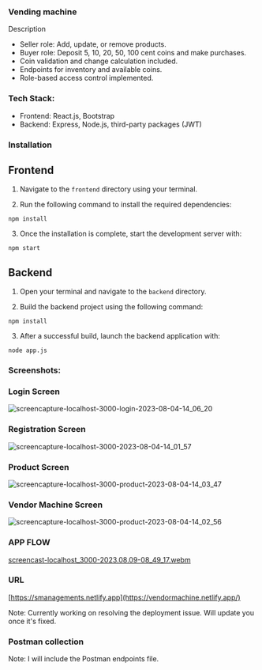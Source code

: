 ### Vending machine 

Description

- Seller role: Add, update, or remove products.
- Buyer role: Deposit 5, 10, 20, 50, 100 cent coins and make purchases.
- Coin validation and change calculation included.
- Endpoints for inventory and available coins.
- Role-based access control implemented.

### Tech Stack:

- Frontend: React.js, Bootstrap
- Backend: Express, Node.js, third-party packages (JWT)

### Installation

## Frontend
1. Navigate to the `frontend` directory using your terminal.

2. Run the following command to install the required dependencies:
```
npm install
```

3. Once the installation is complete, start the development server with:
```
npm start
```

## Backend
1. Open your terminal and navigate to the `backend` directory.

2. Build the backend project using the following command:
```
npm install
```

3. After a successful build, launch the backend application with:
```
node app.js
```

### Screenshots:

### Login Screen
![screencapture-localhost-3000-login-2023-08-04-14_06_20](https://github.com/Mirza-Hassan/vending_machine/assets/17096257/511052bc-47b6-4b18-a439-056f0e61f6ee)

### Registration Screen
![screencapture-localhost-3000-2023-08-04-14_01_57](https://github.com/Mirza-Hassan/vending_machine/assets/17096257/ce065588-3a3d-4fe3-81bc-b34fc896206f)

### Product Screen
![screencapture-localhost-3000-product-2023-08-04-14_03_47](https://github.com/Mirza-Hassan/vending_machine/assets/17096257/0f6dd7d8-12f7-4d54-b73c-dea09d092d2f)

### Vendor Machine Screen
![screencapture-localhost-3000-product-2023-08-04-14_02_56](https://github.com/Mirza-Hassan/vending_machine/assets/17096257/cc50fef5-e106-4c0a-af1b-3af06906397d)


### APP FLOW
[screencast-localhost_3000-2023.08.09-08_49_17.webm](https://github.com/Mirza-Hassan/vending_machine/assets/17096257/6f943db9-b07f-4220-b1ec-87aeca634e52)

### URL 
[https://smanagements.netlify.app](https://vendormachine.netlify.app/)

Note: Currently working on resolving the deployment issue. Will update you once it's fixed.

### Postman collection

Note: I will include the Postman endpoints file.
